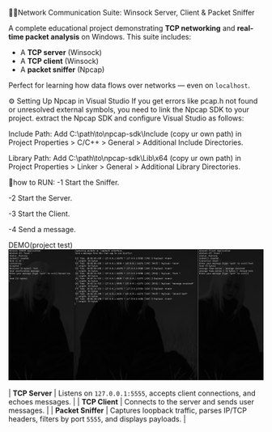🕵️‍♂️Network Communication Suite: Winsock Server, Client & Packet Sniffer

A complete educational project demonstrating **TCP networking** and **real-time packet analysis** on Windows. This suite includes:
-  A **TCP server** (Winsock)
-  A **TCP client** (Winsock)
-  A **packet sniffer** (Npcap)

Perfect for learning how data flows over networks — even on `localhost`.

⚙️ Setting Up Npcap in Visual Studio
If you get errors like pcap.h not found or unresolved external symbols, you need to link the Npcap SDK to your project. extract the Npcap SDK and configure Visual Studio as follows:

Include Path: Add C:\path\to\npcap-sdk\Include (copy ur own path) in Project Properties > C/C++ > General > Additional Include Directories.

Library Path: Add C:\path\to\npcap-sdk\Lib\x64 (copy ur own path) in Project Properties > Linker > General > Additional Library Directories.

🛑how to RUN:
-1 Start the Sniffer.

-2 Start the Server.

-3 Start the Client.

-4 Send a message.


DEMO(project test)
![Image Alt](https://github.com/zx9-x/Packet-Sniffer/blob/1e186e8ec10514967469f0cf60b019159bc5e4ee/Packet%20Sniffer/test.png)

| **TCP Server** | Listens on `127.0.0.1:5555`, accepts client connections, and echoes messages. |
| **TCP Client** | Connects to the server and sends user messages. |
| **Packet Sniffer** | Captures loopback traffic, parses IP/TCP headers, filters by port `5555`, and displays payloads. |

